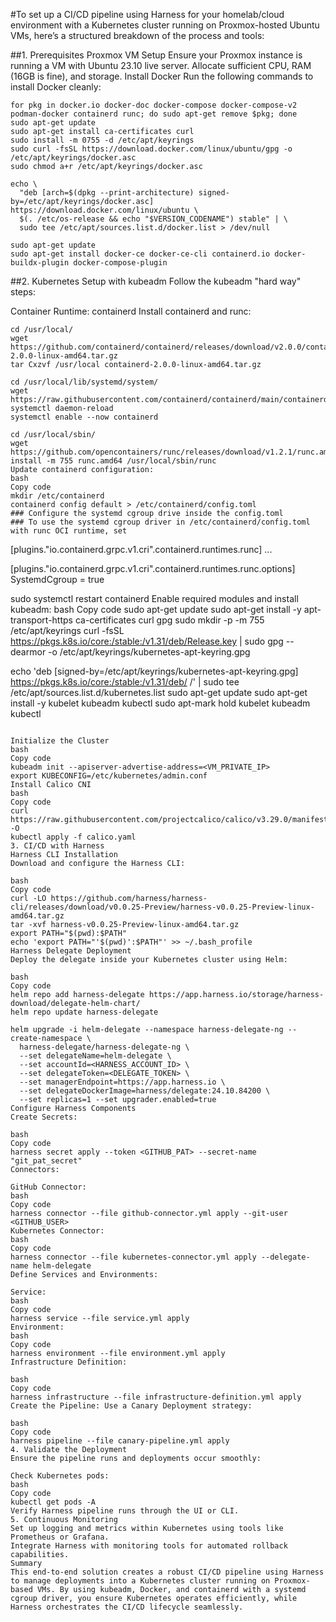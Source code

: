 #To set up a CI/CD pipeline using Harness for your homelab/cloud environment with a Kubernetes cluster running on Proxmox-hosted Ubuntu VMs, here’s a structured breakdown of the process and tools:

##1. Prerequisites
Proxmox VM Setup
Ensure your Proxmox instance is running a VM with Ubuntu 23.10 live server.
Allocate sufficient CPU, RAM (16GB is fine), and storage.
Install Docker
Run the following commands to install Docker cleanly:
```
for pkg in docker.io docker-doc docker-compose docker-compose-v2 podman-docker containerd runc; do sudo apt-get remove $pkg; done
sudo apt-get update
sudo apt-get install ca-certificates curl
sudo install -m 0755 -d /etc/apt/keyrings
sudo curl -fsSL https://download.docker.com/linux/ubuntu/gpg -o /etc/apt/keyrings/docker.asc
sudo chmod a+r /etc/apt/keyrings/docker.asc

echo \
  "deb [arch=$(dpkg --print-architecture) signed-by=/etc/apt/keyrings/docker.asc] https://download.docker.com/linux/ubuntu \
  $(. /etc/os-release && echo "$VERSION_CODENAME") stable" | \
  sudo tee /etc/apt/sources.list.d/docker.list > /dev/null

sudo apt-get update
sudo apt-get install docker-ce docker-ce-cli containerd.io docker-buildx-plugin docker-compose-plugin
```
##2. Kubernetes Setup with kubeadm
Follow the kubeadm "hard way" steps:

Container Runtime: containerd
Install containerd and runc:
```
cd /usr/local/
wget https://github.com/containerd/containerd/releases/download/v2.0.0/containerd-2.0.0-linux-amd64.tar.gz
tar Cxzvf /usr/local containerd-2.0.0-linux-amd64.tar.gz

cd /usr/local/lib/systemd/system/
wget https://raw.githubusercontent.com/containerd/containerd/main/containerd.service
systemctl daemon-reload
systemctl enable --now containerd

cd /usr/local/sbin/
wget https://github.com/opencontainers/runc/releases/download/v1.2.1/runc.amd64
install -m 755 runc.amd64 /usr/local/sbin/runc
Update containerd configuration:
bash
Copy code
mkdir /etc/containerd
containerd config default > /etc/containerd/config.toml
### Configure the systemd cgroup drive inside the config.toml
### To use the systemd cgroup driver in /etc/containerd/config.toml with runc OCI runtime, set
```
[plugins."io.containerd.grpc.v1.cri".containerd.runtimes.runc]
  ...
  
  [plugins."io.containerd.grpc.v1.cri".containerd.runtimes.runc.options]
    SystemdCgroup = true

sudo systemctl restart containerd
Enable required modules and install kubeadm:
bash
Copy code
sudo apt-get update
sudo apt-get install -y apt-transport-https ca-certificates curl gpg
sudo mkdir -p -m 755 /etc/apt/keyrings
curl -fsSL https://pkgs.k8s.io/core:/stable:/v1.31/deb/Release.key | sudo gpg --dearmor -o /etc/apt/keyrings/kubernetes-apt-keyring.gpg

echo 'deb [signed-by=/etc/apt/keyrings/kubernetes-apt-keyring.gpg] https://pkgs.k8s.io/core:/stable:/v1.31/deb/ /' | sudo tee /etc/apt/sources.list.d/kubernetes.list
sudo apt-get update
sudo apt-get install -y kubelet kubeadm kubectl
sudo apt-mark hold kubelet kubeadm kubectl
```

Initialize the Cluster
bash
Copy code
kubeadm init --apiserver-advertise-address=<VM_PRIVATE_IP>
export KUBECONFIG=/etc/kubernetes/admin.conf
Install Calico CNI
bash
Copy code
curl https://raw.githubusercontent.com/projectcalico/calico/v3.29.0/manifests/calico.yaml -O
kubectl apply -f calico.yaml
3. CI/CD with Harness
Harness CLI Installation
Download and configure the Harness CLI:

bash
Copy code
curl -LO https://github.com/harness/harness-cli/releases/download/v0.0.25-Preview/harness-v0.0.25-Preview-linux-amd64.tar.gz
tar -xvf harness-v0.0.25-Preview-linux-amd64.tar.gz
export PATH="$(pwd):$PATH"
echo 'export PATH="'$(pwd)':$PATH"' >> ~/.bash_profile
Harness Delegate Deployment
Deploy the delegate inside your Kubernetes cluster using Helm:

bash
Copy code
helm repo add harness-delegate https://app.harness.io/storage/harness-download/delegate-helm-chart/
helm repo update harness-delegate

helm upgrade -i helm-delegate --namespace harness-delegate-ng --create-namespace \
  harness-delegate/harness-delegate-ng \
  --set delegateName=helm-delegate \
  --set accountId=<HARNESS_ACCOUNT_ID> \
  --set delegateToken=<DELEGATE_TOKEN> \
  --set managerEndpoint=https://app.harness.io \
  --set delegateDockerImage=harness/delegate:24.10.84200 \
  --set replicas=1 --set upgrader.enabled=true
Configure Harness Components
Create Secrets:

bash
Copy code
harness secret apply --token <GITHUB_PAT> --secret-name "git_pat_secret"
Connectors:

GitHub Connector:
bash
Copy code
harness connector --file github-connector.yml apply --git-user <GITHUB_USER>
Kubernetes Connector:
bash
Copy code
harness connector --file kubernetes-connector.yml apply --delegate-name helm-delegate
Define Services and Environments:

Service:
bash
Copy code
harness service --file service.yml apply
Environment:
bash
Copy code
harness environment --file environment.yml apply
Infrastructure Definition:

bash
Copy code
harness infrastructure --file infrastructure-definition.yml apply
Create the Pipeline: Use a Canary Deployment strategy:

bash
Copy code
harness pipeline --file canary-pipeline.yml apply
4. Validate the Deployment
Ensure the pipeline runs and deployments occur smoothly:

Check Kubernetes pods:
bash
Copy code
kubectl get pods -A
Verify Harness pipeline runs through the UI or CLI.
5. Continuous Monitoring
Set up logging and metrics within Kubernetes using tools like Prometheus or Grafana.
Integrate Harness with monitoring tools for automated rollback capabilities.
Summary
This end-to-end solution creates a robust CI/CD pipeline using Harness to manage deployments into a Kubernetes cluster running on Proxmox-based VMs. By using kubeadm, Docker, and containerd with a systemd cgroup driver, you ensure Kubernetes operates efficiently, while Harness orchestrates the CI/CD lifecycle seamlessly.

